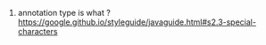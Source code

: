 1. annotation type is what ?
https://google.github.io/styleguide/javaguide.html#s2.3-special-characters
